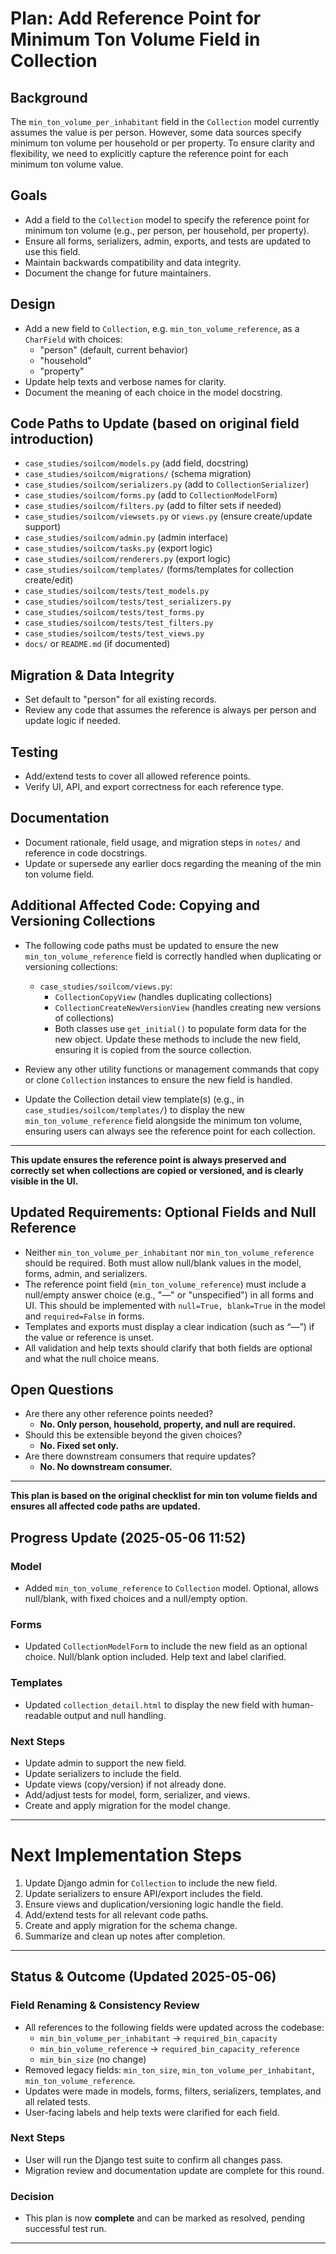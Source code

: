 # Plan: Add Reference Point for Minimum Ton Volume Field in Collection

## Background
The `min_ton_volume_per_inhabitant` field in the `Collection` model currently assumes the value is per person. However, some data sources specify minimum ton volume per household or per property. To ensure clarity and flexibility, we need to explicitly capture the reference point for each minimum ton volume value.

## Goals
- Add a field to the `Collection` model to specify the reference point for minimum ton volume (e.g., per person, per household, per property).
- Ensure all forms, serializers, admin, exports, and tests are updated to use this field.
- Maintain backwards compatibility and data integrity.
- Document the change for future maintainers.

## Design
- Add a new field to `Collection`, e.g. `min_ton_volume_reference`, as a `CharField` with choices:
  - "person" (default, current behavior)
  - "household"
  - "property"
- Update help texts and verbose names for clarity.
- Document the meaning of each choice in the model docstring.

## Code Paths to Update (based on original field introduction)
- `case_studies/soilcom/models.py` (add field, docstring)
- `case_studies/soilcom/migrations/` (schema migration)
- `case_studies/soilcom/serializers.py` (add to `CollectionSerializer`)
- `case_studies/soilcom/forms.py` (add to `CollectionModelForm`)
- `case_studies/soilcom/filters.py` (add to filter sets if needed)
- `case_studies/soilcom/viewsets.py` or `views.py` (ensure create/update support)
- `case_studies/soilcom/admin.py` (admin interface)
- `case_studies/soilcom/tasks.py` (export logic)
- `case_studies/soilcom/renderers.py` (export logic)
- `case_studies/soilcom/templates/` (forms/templates for collection create/edit)
- `case_studies/soilcom/tests/test_models.py`
- `case_studies/soilcom/tests/test_serializers.py`
- `case_studies/soilcom/tests/test_forms.py`
- `case_studies/soilcom/tests/test_filters.py`
- `case_studies/soilcom/tests/test_views.py`
- `docs/` or `README.md` (if documented)

## Migration & Data Integrity
- Set default to "person" for all existing records.
- Review any code that assumes the reference is always per person and update logic if needed.

## Testing
- Add/extend tests to cover all allowed reference points.
- Verify UI, API, and export correctness for each reference type.

## Documentation
- Document rationale, field usage, and migration steps in `notes/` and reference in code docstrings.
- Update or supersede any earlier docs regarding the meaning of the min ton volume field.

## Additional Affected Code: Copying and Versioning Collections

- The following code paths must be updated to ensure the new `min_ton_volume_reference` field is correctly handled when duplicating or versioning collections:
  - `case_studies/soilcom/views.py`:
    - `CollectionCopyView` (handles duplicating collections)
    - `CollectionCreateNewVersionView` (handles creating new versions of collections)
    - Both classes use `get_initial()` to populate form data for the new object. Update these methods to include the new field, ensuring it is copied from the source collection.
- Review any other utility functions or management commands that copy or clone `Collection` instances to ensure the new field is handled.

- Update the Collection detail view template(s) (e.g., in `case_studies/soilcom/templates/`) to display the new `min_ton_volume_reference` field alongside the minimum ton volume, ensuring users can always see the reference point for each collection.

---

**This update ensures the reference point is always preserved and correctly set when collections are copied or versioned, and is clearly visible in the UI.**

## Updated Requirements: Optional Fields and Null Reference

- Neither `min_ton_volume_per_inhabitant` nor `min_ton_volume_reference` should be required. Both must allow null/blank values in the model, forms, admin, and serializers.
- The reference point field (`min_ton_volume_reference`) must include a null/empty answer choice (e.g., "—" or "unspecified") in all forms and UI. This should be implemented with `null=True, blank=True` in the model and `required=False` in forms.
- Templates and exports must display a clear indication (such as “—”) if the value or reference is unset.
- All validation and help texts should clarify that both fields are optional and what the null choice means.

## Open Questions
- Are there any other reference points needed?
  - **No. Only person, household, property, and null are required.**
- Should this be extensible beyond the given choices?
  - **No. Fixed set only.**
- Are there downstream consumers that require updates?
  - **No. No downstream consumer.**

---
**This plan is based on the original checklist for min ton volume fields and ensures all affected code paths are updated.**

## Progress Update (2025-05-06 11:52)

### Model
- Added `min_ton_volume_reference` to `Collection` model. Optional, allows null/blank, with fixed choices and a null/empty option.

### Forms
- Updated `CollectionModelForm` to include the new field as an optional choice. Null/blank option included. Help text and label clarified.

### Templates
- Updated `collection_detail.html` to display the new field with human-readable output and null handling.

### Next Steps
- Update admin to support the new field.
- Update serializers to include the field.
- Update views (copy/version) if not already done.
- Add/adjust tests for model, form, serializer, and views.
- Create and apply migration for the model change.

---

# Next Implementation Steps

1. Update Django admin for `Collection` to include the new field.
2. Update serializers to ensure API/export includes the field.
3. Ensure views and duplication/versioning logic handle the field.
4. Add/extend tests for all relevant code paths.
5. Create and apply migration for the schema change.
6. Summarize and clean up notes after completion.

---

## Status & Outcome (Updated 2025-05-06)

### Field Renaming & Consistency Review
- All references to the following fields were updated across the codebase:
  - `min_bin_volume_per_inhabitant` → `required_bin_capacity`
  - `min_bin_volume_reference` → `required_bin_capacity_reference`
  - `min_bin_size` (no change)
- Removed legacy fields: `min_ton_size`, `min_ton_volume_per_inhabitant`, `min_ton_volume_reference`.
- Updates were made in models, forms, filters, serializers, templates, and all related tests.
- User-facing labels and help texts were clarified for each field.

### Next Steps
- User will run the Django test suite to confirm all changes pass.
- Migration review and documentation update are complete for this round.

### Decision
- This plan is now **complete** and can be marked as resolved, pending successful test run.

---
